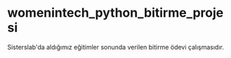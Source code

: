 # womenintech_python_bitirme_projesi
Sisterslab'da aldığımız eğitimler sonunda verilen bitirme ödevi çalışmasıdır.
